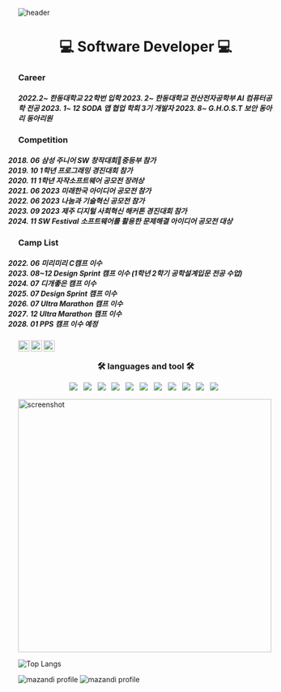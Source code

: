 ![header](https://capsule-render.vercel.app/api?type=wave&color=gradient&height=300&section=header&text=thisissolmi:>&fontSize=90)


<h1 align="center"> 💻 Software Developer 💻 </h1>


<h3 align="left">  Career  </h3>


<h5 align="left"> 

2022.2~ 한동대학교 22학번 입학
2023. 2~ 한동대학교 전산전자공학부 AI 컴퓨터공학 전공
2023. 1~ 12 SODA 앱 협업 학회 3기 개발자
2023. 8~ G.H.O.S.T 보안 동아리 동아리원 
  </h5>


<h3 align="left">   Competition  </h3>


<h5 align="left"> 


 2018. 06 삼성 주니어 SW 창작대회중등부 참가
 2022. 10 1학년 프로그래밍 경진대회 참가
 2022. 11 1학년 자작소프트웨어 공모전 장려상 
 2023. 06 2023 미래한국 아이디어 공모전 참가
 2023. 06 2023 나눔과 기술혁신 공모전 참가 
 2023. 09 2023 제주 디지털 사회혁신 해커톤 경진대회 참가 
 2023. 11 SW Festival 소프트웨어를 활용한 문제해결 아이디어 공모전 대상 

 
  </h5>


<h3 align="left">   Camp List  </h3>


<h5 align="left"> 
 
2022. 06 미리미리 C캠프 이수
2022. 08~12 Design Sprint 캠프 이수  (1학년 2학기 공학설계입문 전공 수업)
2023. 07 디개좋은 캠프 이수
2023. 07 Design Sprint 캠프 이수 
2023. 07 Ultra Marathon 캠프 이수 
2023. 12 Ultra Marathon 캠프 이수
2024. 01 PPS 캠프 이수 예정 

  </h5>





<a href="https://www.youtube.com/channel/UC17rDYn5VhMNpK2guYTyepQ" target="_blank">
  <img align="left" alt="solmi's Youtube" width="22px" src="https://raw.githubusercontent.com/rahuldkjain/github-profile-readme-generator/master/src/images/icons/Social/youtube.svg" />
</a>

<a href="https://www.linkedin.com/in/thisisolmi/" target="_blank">
  <img align="left" alt="solmi's Linkedin" width="22px" src="https://raw.githubusercontent.com/hussainweb/hussainweb/main/icons/linkedin.png" />
</a>

<a href="https://www.instagram.com/dev_solmi/" target="_blank">
  <img align="left" alt="solmi's Instagram" width="22px" src="https://raw.githubusercontent.com/hussainweb/hussainweb/main/icons/instagram.png" />
</a>


  
<br/>



<h3 align="center"><b>🛠 languages and tool 🛠</b></h3>
<p align="center">
  <img src="https://img.shields.io/badge/Swift-E34F26?style=flat-square&logo=Swift&logoColor=white"/></a> &nbsp
<img src="https://img.shields.io/badge/HTML5-E34F26?style=flat-square&logo=HTML5&logoColor=white"/></a> &nbsp
<img src="https://img.shields.io/badge/JavaScript-F7DF1E?style=flat-square&logo=JavaScript&logoColor=white"/></a> &nbsp
<img src="https://img.shields.io/badge/Node.js-339933?style=flat-square&logo=Node.js&logoColor=white"/></a> &nbsp
<img src="https://img.shields.io/badge/React-61DAFB?style=flat&logo=React&logoColor=white"/></a> &nbsp
 <img src="https://img.shields.io/badge/Dart-0175C2?style=flat&logo=Dart&logoColor=white"/></a> &nbsp
     <img src="https://img.shields.io/badge/Flutter-02569B?style=flat&logo=Flutter&logoColor=white"/></a> &nbsp
      <img src="https://img.shields.io/badge/C++-00599C?style=flat&logo=C++&logoColor=white"/></a> &nbsp
        <img src="https://img.shields.io/badge/C-A8B9CC?style=flat&logo=C&logoColor=white"/></a> &nbsp
        <img src="https://img.shields.io/badge/CSS3-1572B6?style=flat-square&logo=CSS3&logoColor=white"/></a> &nbsp
        <img src="https://img.shields.io/badge/Python-3776AB?style=flat-square&logo=Python&logoColor=white"/></a> &nbsp
          
        


   
  
</p>


<a href="http://lovera.maxam.now.sh/">
    <img src="https://user-images.githubusercontent.com/25841814/79395484-5081ae80-7fac-11ea-9e27-ac91472e31dd.png" alt="screenshot" width="500">
  </a>



![Top Langs](https://github-readme-stats.vercel.app/api/top-langs/?username=thisissolmi&layout=compact&theme=tokyonight)





![mazandi profile](http://mazandi.herokuapp.com/api?handle=oksk6685)
![mazandi profile](http://mazandi.herokuapp.com/api/random?tier=platinum&theme=warm)
